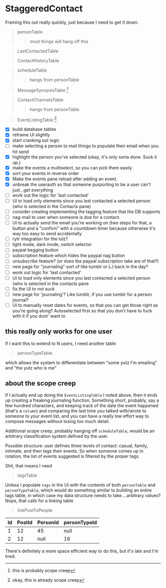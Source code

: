 # StaggeredContact

Framing this out really quickly, just because I need to get it down.

> personTable
>> most things will hang off this

> LastContactedTable

> ContactHistoryTable

> scheduleTable
>>hangs from personTable

> MessageSynopsisTable [^1]

> ContactChannelsTable
>>hangs from personTable

> EventListingTable [^2]

- [X] build database tables
- [X] reframe UI slightly
- [X] start cranking out logic
- [ ] make selecting a person to mail things to populate their email when you hit send
- [X] highlight the person you've selected (okay, it's only sorta done. Suck it up.)
- [X] make the events a multiselect, so you can pick them easily
- [X] sort your events in reverse order
- [X] Make the events pane reload after adding an event.
- [X] unbreak the userauth so that someone purporting to be a user can't just...get everything
- [ ] work out the logic for 'last contacted'
- [ ] UI to load only elements since you last contacted a selected person (who is selected in the Contacts pane)
- [ ] consider creating implementing the tagging feature that the DB supports
- [ ] nag-mail to user when someone is due for a contact.
- [ ] UI to actually *send* the email you're working on (two steps for that, a button and a "confirm" with a countdown timer because otherwise it's way too easy to send accidentally
- [ ] rytr integration for the lulz?
- [ ] light mode, dark mode, switch selector
- [ ] paypal begging button
- [ ] subscription feature which hides the paypal nag button
- [ ] unsubscribe feature? (or does the paypal subscription take are of that?)
- [ ] new page for "journaling" sort of like tumblr or LJ back in the day?
- [ ] work out logic for 'last contacted'
- [ ] UI to load only elements since you last contacted a selected person (who is selected in the contacts pane
- [ ] fix the UI to not suck
- [ ] new page for 'journaling'? Like tumblr, if you use tumblr for a person journal? 
- [ ] UI to manually reset dates for events, so that you can get those right as you're going along? Autoselected first so that you don't have to fuck with it if you dont' want to

## this really only works for one user

If I want this to extend to N users, I need another table 

> personTypeTable

which allows the system to differentiate between "some yutz I'm emailing" and "the yutz who is me"

## about the scope creep

If I actually end up doing the `EventListingTable` I noted above, then it ends up creating a freaking journaling function. Something short, probably, say a few hundred characters, and keeping track of the date the event happened (that's a `column`) and comparing the last time you talked with/wrote to someone to your event list, and you can have a really low effort way to compose messages without losing *too* much detail. 

Additional scope creep, probably hanging off `scheduleTable`, would be an arbitrary classification system defined by the user. 

Possible structure: user defines three levels of contact: casual, family, intimate, and then tags their events. So when someone comes up in rotation, the list of events suggested is filtered by the proper tags. 

Shit, that means I need 

> tagsTable

Unless I populate `tags` in the UI with the contents of both `personTable` and `personTypeTable`, which would do something similar to building an entire tags table, in which case my data structure needs to take....arbitrary values? Nope, that calls for a linking table

> linkPostToPeople

| Id | PostId | PersonId | personTypeId |
| ----------- | ----------- | ----------- | ----------- |
| 1 | 12 | 45 | null |
| 2 | 12 | null | 16 |

There's definitely a more space efficient way to do this, but it's late and I'm tired.

[^1]: this is probably scope creep

[^2]: okay, *this* is already scope creep
